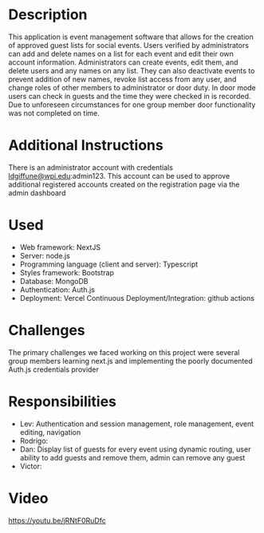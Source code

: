 # Description
This application is event management software that allows for the creation of approved guest lists for social events. Users verified by administrators can add and delete names on a list for each event and edit their own account information. Administrators can create events, edit them, and delete users and any names on any list. They can also deactivate events to prevent addition of new names, revoke list access from any user, and change roles of other members to administrator or door duty. In door mode users can check in guests and the time they were checked in is recorded. Due to unforeseen circumstances for one group member door functionality was not completed on time. 
# Additional Instructions
There is an administrator account with credentials ldgiffune@wpi.edu:admin123. This account can be used to approve additional registered accounts created on the registration page via the admin dashboard
# Used
- Web framework: NextJS
- Server: node.js
- Programming language (client and server): Typescript
- Styles framework: Bootstrap
- Database: MongoDB
- Authentication: Auth.js
- Deployment: Vercel 
Continuous Deployment/Integration: github actions
# Challenges
The primary challenges we faced working on this project were several group members learning next.js and implementing the poorly documented Auth.js credentials provider
# Responsibilities
- Lev: Authentication and session management, role management, event editing, navigation
- Rodrigo:
- Dan: Display list of guests for every event using dynamic routing, user ability to add guests and remove them, admin can remove any guest
- Victor: 
# Video
https://youtu.be/jRNtF0RuDfc 
